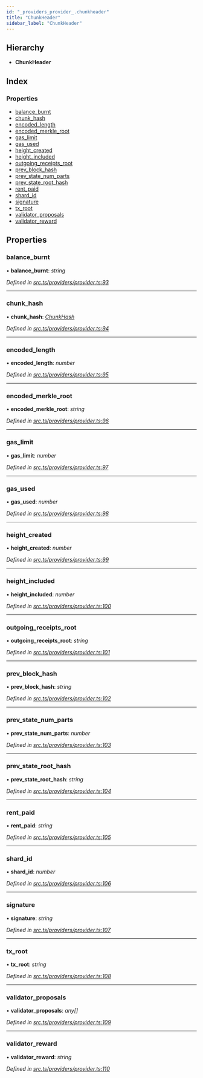 ```yaml
---
id: "_providers_provider_.chunkheader"
title: "ChunkHeader"
sidebar_label: "ChunkHeader"
---
```


## Hierarchy

* **ChunkHeader**

## Index

### Properties

* [balance_burnt](_providers_provider_.chunkheader.md#balance_burnt)
* [chunk_hash](_providers_provider_.chunkheader.md#chunk_hash)
* [encoded_length](_providers_provider_.chunkheader.md#encoded_length)
* [encoded_merkle_root](_providers_provider_.chunkheader.md#encoded_merkle_root)
* [gas_limit](_providers_provider_.chunkheader.md#gas_limit)
* [gas_used](_providers_provider_.chunkheader.md#gas_used)
* [height_created](_providers_provider_.chunkheader.md#height_created)
* [height_included](_providers_provider_.chunkheader.md#height_included)
* [outgoing_receipts_root](_providers_provider_.chunkheader.md#outgoing_receipts_root)
* [prev_block_hash](_providers_provider_.chunkheader.md#prev_block_hash)
* [prev_state_num_parts](_providers_provider_.chunkheader.md#prev_state_num_parts)
* [prev_state_root_hash](_providers_provider_.chunkheader.md#prev_state_root_hash)
* [rent_paid](_providers_provider_.chunkheader.md#rent_paid)
* [shard_id](_providers_provider_.chunkheader.md#shard_id)
* [signature](_providers_provider_.chunkheader.md#signature)
* [tx_root](_providers_provider_.chunkheader.md#tx_root)
* [validator_proposals](_providers_provider_.chunkheader.md#validator_proposals)
* [validator_reward](_providers_provider_.chunkheader.md#validator_reward)

## Properties

###  balance_burnt

• **balance_burnt**: *string*

*Defined in [src.ts/providers/provider.ts:93](https://github.com/nearprotocol/nearlib/blob/fe97eb6/src.ts/providers/provider.ts#L93)*

___

###  chunk_hash

• **chunk_hash**: *[ChunkHash](../modules/_providers_provider_.md#chunkhash)*

*Defined in [src.ts/providers/provider.ts:94](https://github.com/nearprotocol/nearlib/blob/fe97eb6/src.ts/providers/provider.ts#L94)*

___

###  encoded_length

• **encoded_length**: *number*

*Defined in [src.ts/providers/provider.ts:95](https://github.com/nearprotocol/nearlib/blob/fe97eb6/src.ts/providers/provider.ts#L95)*

___

###  encoded_merkle_root

• **encoded_merkle_root**: *string*

*Defined in [src.ts/providers/provider.ts:96](https://github.com/nearprotocol/nearlib/blob/fe97eb6/src.ts/providers/provider.ts#L96)*

___

###  gas_limit

• **gas_limit**: *number*

*Defined in [src.ts/providers/provider.ts:97](https://github.com/nearprotocol/nearlib/blob/fe97eb6/src.ts/providers/provider.ts#L97)*

___

###  gas_used

• **gas_used**: *number*

*Defined in [src.ts/providers/provider.ts:98](https://github.com/nearprotocol/nearlib/blob/fe97eb6/src.ts/providers/provider.ts#L98)*

___

###  height_created

• **height_created**: *number*

*Defined in [src.ts/providers/provider.ts:99](https://github.com/nearprotocol/nearlib/blob/fe97eb6/src.ts/providers/provider.ts#L99)*

___

###  height_included

• **height_included**: *number*

*Defined in [src.ts/providers/provider.ts:100](https://github.com/nearprotocol/nearlib/blob/fe97eb6/src.ts/providers/provider.ts#L100)*

___

###  outgoing_receipts_root

• **outgoing_receipts_root**: *string*

*Defined in [src.ts/providers/provider.ts:101](https://github.com/nearprotocol/nearlib/blob/fe97eb6/src.ts/providers/provider.ts#L101)*

___

###  prev_block_hash

• **prev_block_hash**: *string*

*Defined in [src.ts/providers/provider.ts:102](https://github.com/nearprotocol/nearlib/blob/fe97eb6/src.ts/providers/provider.ts#L102)*

___

###  prev_state_num_parts

• **prev_state_num_parts**: *number*

*Defined in [src.ts/providers/provider.ts:103](https://github.com/nearprotocol/nearlib/blob/fe97eb6/src.ts/providers/provider.ts#L103)*

___

###  prev_state_root_hash

• **prev_state_root_hash**: *string*

*Defined in [src.ts/providers/provider.ts:104](https://github.com/nearprotocol/nearlib/blob/fe97eb6/src.ts/providers/provider.ts#L104)*

___

###  rent_paid

• **rent_paid**: *string*

*Defined in [src.ts/providers/provider.ts:105](https://github.com/nearprotocol/nearlib/blob/fe97eb6/src.ts/providers/provider.ts#L105)*

___

###  shard_id

• **shard_id**: *number*

*Defined in [src.ts/providers/provider.ts:106](https://github.com/nearprotocol/nearlib/blob/fe97eb6/src.ts/providers/provider.ts#L106)*

___

###  signature

• **signature**: *string*

*Defined in [src.ts/providers/provider.ts:107](https://github.com/nearprotocol/nearlib/blob/fe97eb6/src.ts/providers/provider.ts#L107)*

___

###  tx_root

• **tx_root**: *string*

*Defined in [src.ts/providers/provider.ts:108](https://github.com/nearprotocol/nearlib/blob/fe97eb6/src.ts/providers/provider.ts#L108)*

___

###  validator_proposals

• **validator_proposals**: *any[]*

*Defined in [src.ts/providers/provider.ts:109](https://github.com/nearprotocol/nearlib/blob/fe97eb6/src.ts/providers/provider.ts#L109)*

___

###  validator_reward

• **validator_reward**: *string*

*Defined in [src.ts/providers/provider.ts:110](https://github.com/nearprotocol/nearlib/blob/fe97eb6/src.ts/providers/provider.ts#L110)*
